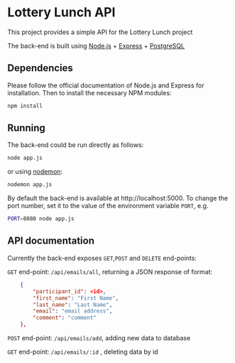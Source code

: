 # Lottery Lunch API

This project provides a simple API for the Lottery Lunch project

The back-end is built using [Node.js](https://nodejs.org/) + [Express](http://expressjs.com/) + [PostgreSQL](https://www.postgresql.org/)

## Dependencies

Please follow the official documentation of Node.js and Express for installation. Then to install the necessary NPM modules:

```sh
npm install
```

## Running

The back-end could be run directly as follows:

```sh
node app.js
```

or using [nodemon](https://nodemon.io/):

```sh
nodemon app.js
```

By default the back-end is available at http://localhost:5000. To change the port number, set it to the value of the environment variable `PORT`, e.g.

```sh
PORT=8080 node app.js
```

## API documentation

Currently the back-end exposes `GET`,`POST` and `DELETE` end-points:

`GET` end-point:
`/api/emails/all`, returning a JSON response of format:

```json
    {
        "participant_id": <id>,
        "first_name": "First Name",
        "last_name": "Last Name",
        "email": "email address",
        "comment": "comment"
    },
```

`POST` end-point:
`/api/emails/add`, adding new data to database

`GET` end-point:
`/api/emails/:id` , deleting data by id
